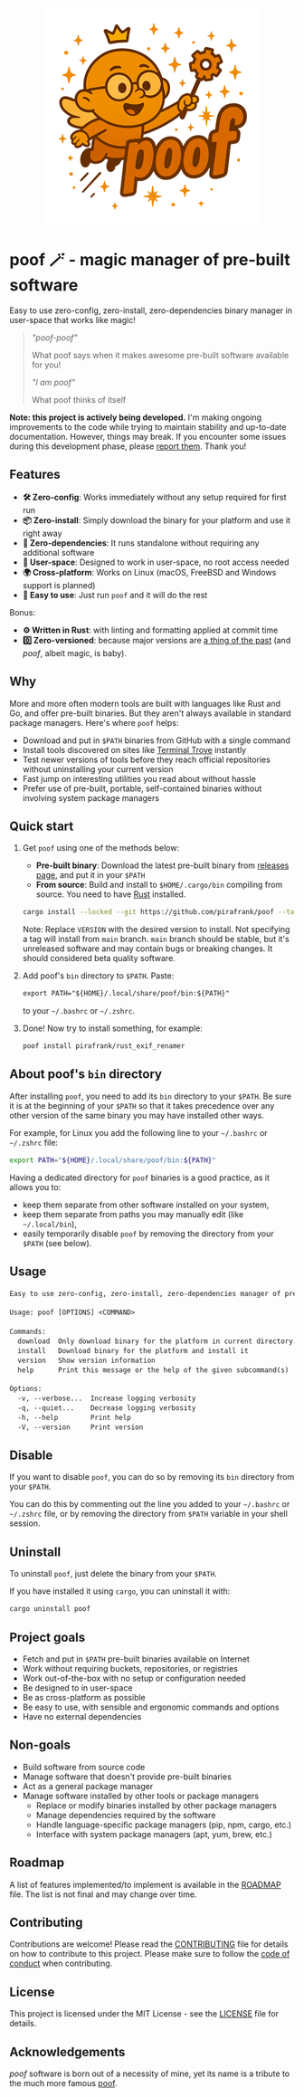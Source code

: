 <div align="center">
  <img src="./.assets/poof_logo_bg_tx_384.png" alt="poof logo" width="384"/>
</div>

# poof 🪄 - magic manager of pre-built software

Easy to use zero-config, zero-install, zero-dependencies binary manager in user-space that works like magic!

> *"poof-poof"*
>
> What poof says when it makes awesome pre-built software available for you!
>
> *"I am poof"*
>
> What poof thinks of itself

**Note: this project is actively being developed.** I'm making ongoing improvements to the code while trying to maintain stability and up-to-date documentation. However, things may break. If you encounter some issues during this development phase, please [report them](https://github.com/pirafrank/poof/issues). Thank you!

## Features

- **🛠️ Zero-config**: Works immediately without any setup required for first run
- **📦 Zero-install**: Simply download the binary for your platform and use it right away
- **🔗 Zero-dependencies**: It runs standalone without requiring any additional software
- **👤 User-space**: Designed to work in user-space, no root access needed
- **🌍 Cross-platform**: Works on Linux (macOS, FreeBSD and Windows support is planned)
- **🚀 Easy to use**: Just run `poof` and it will do the rest

Bonus:

- **⚙️ Written in Rust**: with linting and formatting applied at commit time
- **0️⃣ Zero-versioned**: because major versions are [a thing of the past](https://0ver.org/) (and *poof*, albeit magic, is baby).

## Why

More and more often modern tools are built with languages like Rust and Go, and offer pre-built binaries. But they aren't always available in standard package managers. Here's where `poof` helps:

- Download and put in `$PATH` binaries from GitHub with a single command
- Install tools discovered on sites like [Terminal Trove](http://terminaltrove.com) instantly
- Test newer versions of tools before they reach official repositories without uninstalling your current version
- Fast jump on interesting utilities you read about without hassle
- Prefer use of pre-built, portable, self-contained binaries without involving system package managers

## Quick start

1. Get `poof` using one of the methods below:
    - **Pre-built binary**: Download the latest pre-built binary from [releases page](https://github.com/pirafrank/poof/releases), and put it in your `$PATH`
    - **From source**: Build and install to `$HOME/.cargo/bin` compiling from source. You need to have [Rust](https://www.rust-lang.org/) installed.

    ```sh
    cargo install --locked --git https://github.com/pirafrank/poof --tag VERSION
    ```

    Note: Replace `VERSION` with the desired version to install. Not specifying a tag will install from `main` branch. `main` branch should be stable, but it's unreleased software and may contain bugs or breaking changes. It should considered beta quality software.

2. Add poof's `bin` directory to `$PATH`. Paste:

    ```txt
    export PATH="${HOME}/.local/share/poof/bin:${PATH}"
    ```

    to your `~/.bashrc` or `~/.zshrc`.
3. Done! Now try to install something, for example:

    ```txt
    poof install pirafrank/rust_exif_renamer
    ```

## About poof's `bin` directory

After installing `poof`, you need to add its `bin` directory to your `$PATH`. Be sure it is at the beginning of your `$PATH` so that it takes precedence over any other version of the same binary you may have installed other ways.

For example, for Linux you add the following line to your `~/.bashrc` or `~/.zshrc` file:

```sh
export PATH="${HOME}/.local/share/poof/bin:${PATH}"
```

Having a dedicated directory for `poof` binaries is a good practice, as it allows you to:

- keep them separate from other software installed on your system,
- keep them separate from paths you may manually edit (like `~/.local/bin`),
- easily temporarily disable `poof` by removing the directory from your `$PATH` (see below).

## Usage

```txt
Easy to use zero-config, zero-install, zero-dependencies manager of pre-built software that works like magic

Usage: poof [OPTIONS] <COMMAND>

Commands:
  download  Only download binary for the platform in current directory. No install
  install   Download binary for the platform and install it
  version   Show version information
  help      Print this message or the help of the given subcommand(s)

Options:
  -v, --verbose...  Increase logging verbosity
  -q, --quiet...    Decrease logging verbosity
  -h, --help        Print help
  -V, --version     Print version
```

## Disable

If you want to disable `poof`, you can do so by removing its `bin` directory from your `$PATH`.

You can do this by commenting out the line you added to your `~/.bashrc` or `~/.zshrc` file, or by removing the directory from `$PATH` variable in your shell session.

## Uninstall

To uninstall `poof`, just delete the binary from your `$PATH`.

If you have installed it using `cargo`, you can uninstall it with:

```sh
cargo uninstall poof
```

## Project goals

- Fetch and put in `$PATH` pre-built binaries available on Internet
- Work without requiring buckets, repositories, or registries
- Work out-of-the-box with no setup or configuration needed
- Be designed to in user-space
- Be as cross-platform as possible
- Be easy to use, with sensible and ergonomic commands and options
- Have no external dependencies

## Non-goals

- Build software from source code
- Manage software that doesn't provide pre-built binaries
- Act as a general package manager
- Manage software installed by other tools or package managers
  - Replace or modify binaries installed by other package managers
  - Manage dependencies required by the software
  - Handle language-specific package managers (pip, npm, cargo, etc.)
  - Interface with system package managers (apt, yum, brew, etc.)

## Roadmap

A list of features implemented/to implement is available in the [ROADMAP](ROADMAP.md) file. The list is not final and may change over time.

## Contributing

Contributions are welcome! Please read the [CONTRIBUTING](CONTRIBUTING.md) file for details on how to contribute to this project.
Please make sure to follow the [code of conduct](CODE_OF_CONDUCT.md) when contributing.

## License

This project is licensed under the MIT License - see the [LICENSE](LICENSE.md) file for details.

## Acknowledgements

*poof* software is born out of a necessity of mine, yet its name is a tribute to the much more famous [poof](https://fairlyoddparents.fandom.com/wiki/Poof).
